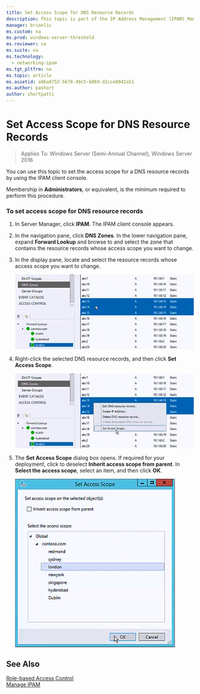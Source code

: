 ```yaml
---
title: Set Access Scope for DNS Resource Records
description: This topic is part of the IP Address Management (IPAM) Management guide in Windows Server 2016.
manager: brianlic
ms.custom: na
ms.prod: windows-server-threshold
ms.reviewer: na
ms.suite: na
ms.technology: 
  - networking-ipam
ms.tgt_pltfrm: na
ms.topic: article
ms.assetid: a96a8752-5678-49c5-b069-d2cce8042a51
ms.author: pashort
author: shortpatti
---
```

# Set Access Scope for DNS Resource Records

>Applies To: Windows Server (Semi-Annual Channel), Windows Server 2016

You can use this topic to set the access scope for a DNS resource records by using the IPAM client console.  
  
Membership in **Administrators**, or equivalent, is the minimum required to perform this procedure.  
  
### To set access scope for DNS resource records  
  
1.  In Server Manager, click  **IPAM**. The IPAM client console appears.  
  
2.  In the navigation pane, click **DNS Zones**.  In the lower navigation pane, expand **Forward Lookup** and browse to and select the zone that contains the resource records whose access scope you want to change.  
  
3.  In the display pane, locate and select the resource records whose access scope you want to change.  
  
    ![Select the resource records](../../media/Set-Access-Scope-for-DNS-Resource-Records/ipam_RestrictUserToRRControl_02.jpg)  
  
4.  Right-click the selected DNS resource records, and then click **Set Access Scope**.  
  
    ![Set Access Scope](../../media/Set-Access-Scope-for-DNS-Resource-Records/ipam_RestrictUserToRRControl_03.jpg)  
  
5.  The **Set Access Scope** dialog box opens. If required for your deployment, click to deselect **Inherit access scope from parent**. In **Select the access scope**, select an item, and then click **OK**.  
  
    ![Select the access scope](../../media/Set-Access-Scope-for-DNS-Resource-Records/ipam_RestrictUserToRRControl_04.jpg)  
  
## See Also  
[Role-based Access Control](Role-based-Access-Control.md)  
[Manage IPAM](Manage-IPAM.md)  
  


